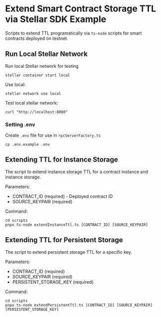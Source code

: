 # Extend Smart Contract Storage TTL via Stellar SDK Example

Scripts to extend TTL programatically via `ts-node` scripts for smart contracts deployed on testnet.

## Run Local Stellar Network

Run local Stellar network for testing

```
stellar container start local
```

Use local:

```
stellar network use local
```

Test local stellar network:

```
curl "http://localhost:8000"
```

### Setting .env

Create `.env` file for use in `rpcServerFactory.ts`

```
cp .env.example .env
```

## Extending TTL for Instance Storage

The script to extend instance storage TTL for a contract instance and instance storage.

Parameters:

- CONTRACT_ID (required) - Deployed contract ID
- SOURCE_KEYPAIR (required)

Command:

```
cd scripts
pnpx ts-node extendInstanceTtl.ts [CONTRACT_ID] [SOURCE_KEYPAIR]
```

## Extending TTL for Persistent Storage

The script to extend persistent storage TTL for a specific key.

Parameters:

- CONTRACT_ID (required)
- SOURCE_KEYPAIR (required)
- PERSISTENT_STORAGE_KEY (required)

Command:

```
cd scripts
pnpx ts-node extendPersistentTtl.ts [CONTRACT_ID] [SOURCE_KEYPAIR] [PERSISTENT_STORAGE_KEY]
```